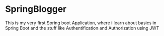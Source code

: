 # SpringBlogger
This is my very first Spring boot Application, where i learn about basics in Spring Boot and the stuff like Authentification and Authorization using JWT 
